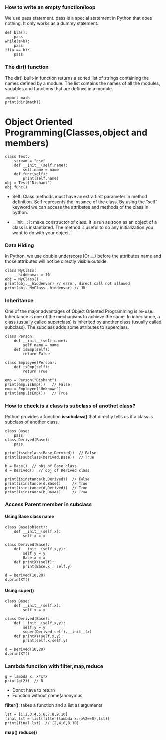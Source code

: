 ### How to write an empty function/loop
We use pass statement. pass is a special statement in Python that does nothing. It only works as a dummy statement.
>
    def bla():
        pass
    while(a>b):
        pass
    if(a == b):
        pass        

### The dir() function
The dir() built-in function returns a sorted list of strings containing the names defined by a module. The list contains the names of all the modules, variables and functions that are defined in a module.
>
    import math
    print(dir(math))

# Object Oriented Programming(Classes,object and members)

>
    class Test:           
        stream = "cse"    
        def __init__(self,name):
            self.name = name
        def func(self):   
            print(self.name)    
    obj = Test("Dishant") 
    obj.func()

- Self: Class methods must have an extra first parameter in method definition. Self represents the instance of the class. By using the “self” keyword we can access the attributes and methods of the class in python.

- \_\_init__: It make constructor of class. It is run as soon as an object of a class is instantiated. The method is useful to do any initialization you want to do with your object.

### Data Hiding

In Python, we use double underscore (Or __) before the attributes name and those attributes will not be directly visible outside.
>
    class MyClass:
        __hiddenvar = 10
    obj = MyClass()
    print(obj.__hiddenvar) // error, direct call not allowed
    print(obj._MyClass__hiddenvar) // 10

### Inheritance

One of the major advantages of Object Oriented Programming is re-use. Inheritance is one of the mechanisms to achieve the same. In inheritance, a class (usually called superclass) is inherited by another class (usually called subclass). The subclass adds some attributes to superclass.

>
    class Person:
        def __init__(self,name):
            self.name = name
        def isEmp(self):
            return False
    
    class Employee(Person):
        def isEmp(self):
            return True

    emp = Person("Dishant")
    print(emp.isEmp())   // False
    emp = Employee("Unknown")  
    print(emp.isEmp())   // True    

### How to check is a class is subclass of anothet class?

Python provides a function **issubclass()** that directly tells us if a class is subclass of another class.
>
    class Base:
        pass
    class Derived(Base):
        pass

    print(issubclass(Base,Dervied))  // False
    print(issubclass(Derived,Base))  // True

    b = Base()  // obj of Base class
    d = Derived()  // obj of Derived class

    print(isinstance(b,Derived))  // False
    print(isinstance(d,Base))     // True
    print(isinstance(d,Derived))  // True
    print(isinstance(b,Base))     // True

### Access Parent member in subclass

#### Using Base class name
>
    class Base(object):
        def __init__(self,x):
            self.x = x

    class Derived(Base):
        def __init__(self,x,y):
            self.y = y
            Base.x = x
        def printXY(self):
            print(Base.x , self.y) 

    d = Derived(10,20)
    d.printXY()

#### Using super()
>
    class Base:
        def __init__(self,x):
            self.x = x

    class Derived(Base):
        def __init__(self,x,y):
            self.y = y
            super(Derived,self).__init__(x)
        def printXY(self,x,y):
            print(self.x,self.y)
    
    d = Derived(10,20)
    d.printXY()

### Lambda function with filter,map,reduce

    g = lambda x: x*x*x
    print(g(2))  // 8

- Donot have to return
- Function without name(anonymus)

**filter()**: takes a function and a list as arguments.
>
    lst = [1,2,3,4,5,6,7,8,9,10]
    final_lst = list(filter(lambda x:(x%2==0),lst))
    print(final_lst)  // [2,4,6,8,10]

**map()**
**reduce()**